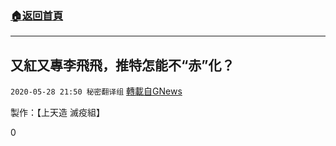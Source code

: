 ###  [:house:返回首頁](https://github.com/ourhimalayas/txt)
---

## 又紅又專李飛飛，推特怎能不“赤”化？
`2020-05-28 21:50 秘密翻译组` [轉載自GNews](https://gnews.org/zh-hant/216099/)

製作：【上天造 滅疫組】

0
